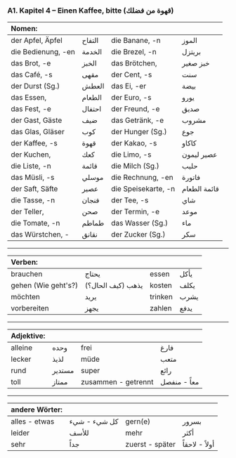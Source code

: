 ### A1. Kapitel 4 – Einen Kaffee, bitte (قهوة من فضلك)

| Nomen: ||||
|:---|:---|:---|:---|
| der Apfel, Äpfel | التفاح | die Banane, -n | الموز |
| die Bedienung, -en | الخدمة | die Brezel, -n | بريتزل |
| das Brot, -e | الخبز | das Brötchen, | خبز صغير |
| das Café, -s | مقهى | der Cent, -s | سنت |
| der Durst (Sg.) | العطش | das Ei, -er | بيضة |
| das Essen, | الطعام | der Euro, -s | يورو |
| das Fest, -e | احتفال | der Freund, -e | صديق |
| der Gast, Gäste | ضيف | das Getränk, -е | مشروب |
| das Glas, Gläser | كوب | der Hunger (Sg.) | جوع |
| der Kaffee, -s | قهوة | der Kakao, -s | كاكاو |
| der Kuchen, | كعك | die Limo, -s | عصير ليمون |
| die Liste, -n | قائمة | die Milch (Sg.) | حليب |
| das Müsli, -s | موسلي | die Rechnung, -en | فاتورة |
| der Saft, Säfte | عصير | die Speisekarte, -n | قائمة الطعام |
| die Tasse, -n | فنجان | der Tee, -s | شاي |
| der Teller, | صحن | der Termin, -e | موعد |
| die Tomate, -n | طماطم | das Wasser (Sg.) | ماء |
| das Würstchen, - | نقانق | der Zucker (Sg.) | سكر |

---

| Verben: ||||
|:---|:---|:---|:---|
| brauchen | يحتاج | essen | يأكل |
| gehen (Wie geht's?) | يذهب (كيف الحال؟) | kosten | يكلف |
| möchten | يريد | trinken | يشرب |
| vorbereiten | يجهز | zahlen | يدفع |

---

| Adjektive: ||||
|:---|:---|:---|:---|
| alleine | وحده | frei | فارغ |
| lecker | لذيذ | müde | متعب |
| rund | مستدير | super | رائع |
| toll | ممتاز | zusammen - getrennt | معاً - منفصل |

---

| andere Wörter: ||||
|:---|:---|:---|:---|
| alles - etwas | كل شيء - شيء | gern(e) | بسرور |
| leider | للأسف | mehr | أكثر |
| sehr | جداً | zuerst - später | أولاً - لاحقاً |
